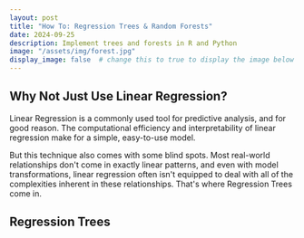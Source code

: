 ```yaml
---
layout: post
title: "How To: Regression Trees & Random Forests"
date: 2024-09-25
description: Implement trees and forests in R and Python
image: "/assets/img/forest.jpg"
display_image: false  # change this to true to display the image below the bann>
---
```


## Why Not Just Use Linear Regression?

Linear Regression is a commonly used tool for predictive analysis, and for good reason. The computational efficiency and interpretability of linear regression make for a simple, easy-to-use model.

But this technique also comes with some blind spots. Most real-world relationships don't come in exactly linear patterns, and even with model transformations, linear regression often isn't equipped to deal with all of the complexities inherent in these relationships. That's where Regression Trees come in.

## Regression Trees
